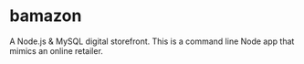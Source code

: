 # bamazon
A Node.js &amp; MySQL digital storefront. This is a command line Node app that mimics an online retailer.
